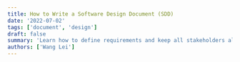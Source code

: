 ```yaml
---
title: How to Write a Software Design Document (SDD)
date: '2022-07-02'
tags: ['document', 'design']
draft: false
summary: 'Learn how to define requirements and keep all stakeholders aligned'
authors: ['Wang Lei']
---
```

